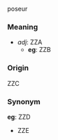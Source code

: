 poseur
### Meaning
+ _adj_: ZZA
    + __eg__: ZZB

### Origin

ZZC

### Synonym

__eg__: ZZD

+ ZZE


